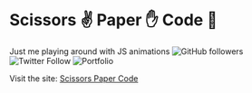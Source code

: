 ﻿# Scissors :v: Paper :hand:  Code :robot:

Just me playing around with JS animations 
![GitHub followers](https://img.shields.io/github/followers/alexleybourne?style=flat&logo=github) ![Twitter Follow](https://img.shields.io/twitter/follow/AlexLeybourne?&style=flat&logo=twitter&logoColor=white) ![Portfolio](https://img.shields.io/badge/Portfolio-AlexLeybourne.com%20-blue?style=flat&logo=google-chrome&logoColor=white&link=http://alexleybourne.com)



Visit the site: 
[Scissors Paper Code]([https://alexleybourne.github.io/ScissorsPaperCode/](https://alexleybourne.github.io/ScissorsPaperCode/))

